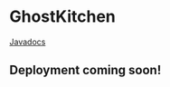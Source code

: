 # GhostKitchen

[Javadocs](https://nimatullo.github.io/GhostKitchen/docs/)

## Deployment coming soon!

